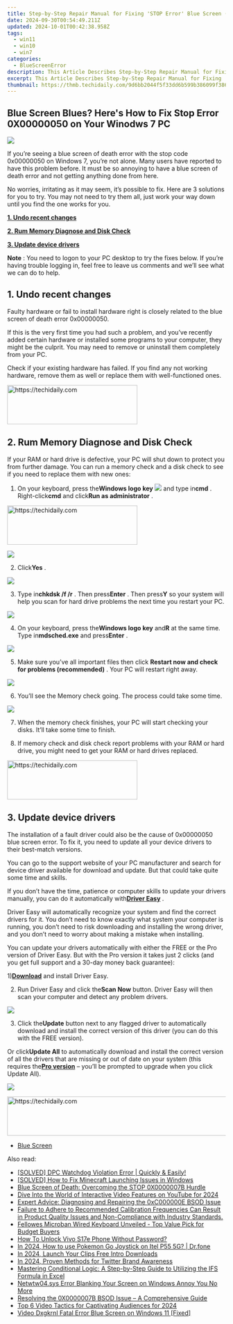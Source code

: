 ```yaml
---
title: Step-by-Step Repair Manual for Fixing 'STOP Error' Blue Screen (Error Code 0X00000^FX)
date: 2024-09-30T00:54:49.211Z
updated: 2024-10-01T00:42:38.958Z
tags:
  - win11
  - win10
  - win7
categories:
  - BlueScreenError
description: This Article Describes Step-by-Step Repair Manual for Fixing 'STOP Error' Blue Screen (Error Code 0X00000^FX)
excerpt: This Article Describes Step-by-Step Repair Manual for Fixing 'STOP Error' Blue Screen (Error Code 0X00000^FX)
thumbnail: https://thmb.techidaily.com/9d6bb2044f5f33dd6b599b386099f3868d77bd593d3d88e2cde5996f7415935f.jpg
---
```


## Blue Screen Blues? Here's How to Fix Stop Error 0X00000050 on Your Winodws 7 PC

![](https://images.drivereasy.com/wp-content/uploads/2017/09/img_59ad13ebba5fb.png)

 If you’re seeing a blue screen of death error with the stop code 0x00000050 on Windows 7, you’re not alone. Many users have reported to have this problem before. It must be so annoying to have a blue screen of death error and not getting anything done from here.

 No worries, irritating as it may seem, it’s possible to fix. Here are 3 solutions for you to try. You may not need to try them all, just work your way down until you find the one works for you.

[**1. Undo recent changes**](https://tools.techidaily.com/drivereasy/download/)

[**2. Rum Memory Diagnose and Disk Check**](https://tools.techidaily.com/drivereasy/download/)

[**3. Update device drivers**](https://tools.techidaily.com/drivereasy/download/)

**Note** : You need to logon to your PC desktop to try the fixes below. If you’re having trouble logging in, feel free to leave us comments and we’ll see what we can do to help.

## **1\. Undo recent changes**

 Faulty hardware or fail to install hardware right is closely related to the blue screen of death error 0x00000050\.

 If this is the very first time you had such a problem, and you’ve recently added certain hardware or installed some programs to your computer, they might be the culprit. You may need to remove or uninstall them completely from your PC.

 Check if your existing hardware has failed. If you find any not working hardware, remove them as well or replace them with well-functioned ones.

<!-- affiliate ads begin -->
<a href="https://aligracehair.sjv.io/c/5597632/2135413/19272" target="_top" id="2135413">
  <img src="//a.impactradius-go.com/display-ad/19272-2135413" border="0" alt="https://techidaily.com" width="300" height="90"/>
</a>
<img height="0" width="0" src="https://aligracehair.sjv.io/i/5597632/2135413/19272" style="position:absolute;visibility:hidden;" border="0" />
<!-- affiliate ads end -->

## **2\. Rum Memory Diagnose and Disk Check**

 If your RAM or hard drive is defective, your PC will shut down to protect you from further damage. You can run a memory check and a disk check to see if you need to replace them with new ones:

 1) On your keyboard, press the**Windows logo key** ![](https://images.drivereasy.com/wp-content/uploads/2017/09/img_59ad1f04d88bb.png) and type in**cmd** . Right-click**cmd** and click**Run as administrator** .

<!-- affiliate ads begin -->
<a href="https://laganoo.pxf.io/c/5597632/1484951/16446" target="_top" id="1484951">
  <img src="//a.impactradius-go.com/display-ad/16446-1484951" border="0" alt="https://techidaily.com" width="300" height="90"/>
</a>
<img height="0" width="0" src="https://laganoo.pxf.io/i/5597632/1484951/16446" style="position:absolute;visibility:hidden;" border="0" />
<!-- affiliate ads end -->

![](https://images.drivereasy.com/wp-content/uploads/2017/09/img_59ad1ed24a366.jpg)

 2) Click**Yes** .

![](https://images.drivereasy.com/wp-content/uploads/2017/09/img_59ad1f3b7592e.jpg)

 3) Type in**chkdsk /f /r** . Then press**Enter** . Then press**Y** so your system will help you scan for hard drive problems the next time you restart your PC.

![](https://images.drivereasy.com/wp-content/uploads/2017/09/img_59ad2087e3dbb.jpg)

 4) On your keyboard, press the**Windows logo key** and**R** at the same time. Type in**mdsched.exe** and press**Enter** .

![](https://images.drivereasy.com/wp-content/uploads/2017/09/img_59ad20ccb9e98.png)

 5) Make sure you’ve all important files then click   **Restart now and check for problems (recommended)** . Your PC will restart right away.

![](https://images.drivereasy.com/wp-content/uploads/2017/09/img_59ad210bcaf6c.jpg)

 6) You’ll see the Memory check going. The process could take some time.

![](https://images.drivereasy.com/wp-content/uploads/2017/09/img_59ad2161cf076.jpg)

 7) When the memory check finishes, your PC will start checking your disks. It’ll take some time to finish.

 8) If memory check and disk check report problems with your RAM or hard drive, you might need to get your RAM or hard drives replaced.

<!-- affiliate ads begin -->
<a href="https://aligracehair.sjv.io/c/5597632/1915865/19272" target="_top" id="1915865">
  <img src="//a.impactradius-go.com/display-ad/19272-1915865" border="0" alt="https://techidaily.com" width="300" height="90"/>
</a>
<img height="0" width="0" src="https://aligracehair.sjv.io/i/5597632/1915865/19272" style="position:absolute;visibility:hidden;" border="0" />
<!-- affiliate ads end -->

## **3\. Update device drivers**

 The installation of a fault driver could also be the cause of  0x00000050 blue screen error. To fix it, you need to update all your device drivers to their best-match versions.

 You can go to the support website of your PC manufacturer and search for device driver available for download and update. But that could take quite some time and skills.

 If you don’t have the time, patience or computer skills to update your drivers manually, you can do it automatically with[**Driver Easy**](https://tools.techidaily.com/drivereasy/download/) .

 Driver Easy will automatically recognize your system and find the correct drivers for it. You don’t need to know exactly what system your computer is running, you don’t need to risk downloading and installing the wrong driver, and you don’t need to worry about making a mistake when installing.

 You can update your drivers automatically with either the FREE or the Pro version of Driver Easy. But with the Pro version it takes just 2 clicks (and you get full support and a 30-day money back guarantee):

 1)[**Download**](https://tools.techidaily.com/drivereasy/download/) and install Driver Easy.

 2) Run Driver Easy and click the**Scan Now** button. Driver Easy will then scan your computer and detect any problem drivers.

![](https://images.drivereasy.com/wp-content/uploads/2017/09/img_59ad23e1b9457.png)

 3) Click the**Update** button next to any flagged driver to automatically download and install the correct version of this driver (you can do this with the FREE version).

 Or click**Update All** to automatically download and install the correct version of all the drivers that are missing or out of date on your system (this requires the[**Pro version**](https://tools.techidaily.com/drivereasy/download/) – you’ll be prompted to upgrade when you click Update All).

![](https://images.drivereasy.com/wp-content/uploads/2017/09/img_59ad23f45ec87.jpg)

<!-- affiliate ads begin -->
<a href="https://appsumo.8odi.net/c/5597632/2151873/7443" target="_top" id="2151873">
  <img src="//a.impactradius-go.com/display-ad/7443-2151873" border="0" alt="https://techidaily.com" width="728" height="90"/>
</a>
<img height="0" width="0" src="https://appsumo.8odi.net/i/5597632/2151873/7443" style="position:absolute;visibility:hidden;" border="0" />
<!-- affiliate ads end -->

* [Blue Screen](https://tools.techidaily.com/drivereasy/download/)

<ins class="adsbygoogle"
     style="display:block"
     data-ad-format="autorelaxed"
     data-ad-client="ca-pub-7571918770474297"
     data-ad-slot="1223367746"></ins>

<ins class="adsbygoogle"
     style="display:block"
     data-ad-client="ca-pub-7571918770474297"
     data-ad-slot="8358498916"
     data-ad-format="auto"
     data-full-width-responsive="true"></ins>

<span class="atpl-alsoreadstyle">Also read:</span>
<div><ul>
<li><a href="https://blue-screen-error.techidaily.com/solved-dpc-watchdog-violation-error-quickly-and-easily/"><u>[SOLVED] DPC Watchdog Violation Error | Quickly & Easily!</u></a></li>
<li><a href="https://common-error.techidaily.com/solved-how-to-fix-minecraft-launching-issues-in-windows/"><u>[SOLVED] How to Fix Minecraft Launching Issues in Windows</u></a></li>
<li><a href="https://blue-screen-error.techidaily.com/blue-screen-of-death-overcoming-the-stop-0x0000007b-hurdle/"><u>Blue Screen of Death: Overcoming the STOP 0X0000007B Hurdle</u></a></li>
<li><a href="https://youtube-docs.techidaily.com/into-the-world-of-interactive-video-features-on-youtube-for-2024/"><u>Dive Into the World of Interactive Video Features on YouTube for 2024</u></a></li>
<li><a href="https://blue-screen-error.techidaily.com/expert-advice-diagnosing-and-repairing-the-0xc000000e-bsod-issue/"><u>Expert Advice: Diagnosing and Repairing the 0xC000000E BSOD Issue</u></a></li>
<li><a href="https://blue-screen-error.techidaily.com/failure-to-adhere-to-recommended-calibration-frequencies-can-result-in-product-quality-issues-and-non-compliance-with-industry-standards/"><u>Failure to Adhere to Recommended Calibration Frequencies Can Result in Product Quality Issues and Non-Compliance with Industry Standards.</u></a></li>
<li><a href="https://buynow-info.techidaily.com/1722712391549-fellowes-microban-wired-keyboard-unveiled-top-value-pick-for-budget-buyers/"><u>Fellowes Microban Wired Keyboard Unveiled - Top Value Pick for Budget Buyers</u></a></li>
<li><a href="https://android-unlock.techidaily.com/how-to-unlock-vivo-s17e-phone-without-password-by-drfone-android/"><u>How To Unlock Vivo S17e Phone Without Password?</u></a></li>
<li><a href="https://android-pokemon-go.techidaily.com/in-2024-how-to-use-pokemon-go-joystick-on-itel-p55-5g-drfone-by-drfone-virtual-android/"><u>In 2024, How to use Pokemon Go Joystick on Itel P55 5G? | Dr.fone</u></a></li>
<li><a href="https://fox-info.techidaily.com/in-2024-launch-your-clips-free-intro-downloads/"><u>In 2024, Launch Your Clips Free Intro Downloads</u></a></li>
<li><a href="https://twitter-videos.techidaily.com/in-2024-proven-methods-for-twitter-brand-awareness/"><u>In 2024, Proven Methods for Twitter Brand Awareness</u></a></li>
<li><a href="https://win-dash.techidaily.com/mastering-conditional-logic-a-step-by-step-guide-to-utilizing-the-ifs-formula-in-excel/"><u>Mastering Conditional Logic: A Step-by-Step Guide to Utilizing the IFS Formula in Excel</u></a></li>
<li><a href="https://blue-screen-error.techidaily.com/netwtw04sys-error-blanking-your-screen-on-windows-annoy-you-no-more/"><u>Netwtw04.sys Error Blanking Your Screen on Windows Annoy You No More</u></a></li>
<li><a href="https://blue-screen-error.techidaily.com/resolving-the-0x0000007b-bsod-issue-a-comprehensive-guide/"><u>Resolving the 0X0000007B BSOD Issue – A Comprehensive Guide</u></a></li>
<li><a href="https://some-skills.techidaily.com/top-6-video-tactics-for-captivating-audiences-for-2024/"><u>Top 6 Video Tactics for Captivating Audiences for 2024</u></a></li>
<li><a href="https://blue-screen-error.techidaily.com/video-dxgkrnl-fatal-error-blue-screen-on-windows-11-fixed/"><u>Video Dxgkrnl Fatal Error Blue Screen on Windows 11 [Fixed]</u></a></li>
</ul></div>

